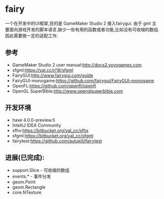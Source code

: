 fairy
==
一个在开发中的UI框架,目的是 GameMaker Studio 2 接入fairygui.
由于 gml 主要面向游戏开发的脚本语言,缺少一些有用的函数或者功能,比如没有可收缩的数组.因此需要做一定的适配工作.

参考
--
- GameMaker Studio 2 user manual:http://docs2.yoyogames.com
- sfgml:https://yal.cc/r/18/sfgml
- FairyGUI:http://www.fairygui.com/guide
- FairyGUI-monogame:https://github.com/fairygui/FairyGUI-monogame
- OpenFL:https://github.com/openfl/openfl
- OpenGL SuperBible:http://www.openglsuperbible.com

开发环境
--
- haxe 4.0.0-preview.5
- IntelliJ IDEA Community
- sfhx:https://bitbucket.org/yal_cc/sfhx
- sfgml:https://bitbucket.org/yal_cc/sfgml
- fairytest:https://github.com/autukill/fairytest

进展(已完成):
--
- support.Slice - 可收缩的数组
- events.* - 事件分发
- geom.Point
- geom.Rectangle
- core.NTexture
